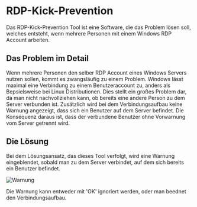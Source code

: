 # RDP-Kick-Prevention
Das RDP-Kick-Prevention Tool ist eine Software, die das Problem lösen soll, welches entsteht, wenn mehrere Personen mit einem Windows RDP Account arbeiten.

## Das Problem im Detail
Wenn mehrere Personen den selber RDP Account eines Windows Servers nutzen sollen, kommt es zwangsläufig zu einem Problem.
Windows lässt maximal eine Verbindung zu einem Benutzeraccount zu, anders als Bepsielsweise bei Linux Distributionen.
Dies stellt ein großes Problem dar, da man nicht nachvollziehen kann, ob bereits eine andere Person zu dem Server verbunden ist.
Zusätzlich wird bei dem Verbindungsaufbau keine Warnung angezeigt, dass sich ein Benutzer auf dem Server befindet.
Die Konsequenz daraus ist, dass der verbundene Benutzer ohne Vorwarnung vom Server getrennt wird.

## Die Lösung
Bei dem Lösungsansatz, das dieses Tool verfolgt, wird eine Warnung eingeblendet, sobald man zu dem Server verbindet, auf dem sich bereits ein Benutzer befindet.

![Warnung](https://t.gyazo.com/teams/ugc/0032cfc9020444bfea48d88ff2ec814b.png)

Die Warnung kann entweder mit 'OK' ignoriert werden, oder man beednet den Verbindungsaufbau.